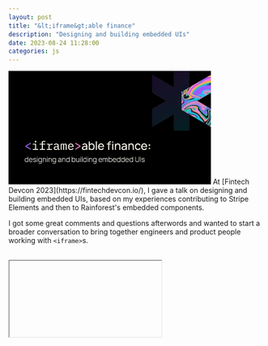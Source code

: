 ```yaml
---
layout: post
title: "&lt;iframe&gt;able finance"
description: "Designing and building embedded UIs"
date: 2023-08-24 11:28:00
categories: js
---
```


<img class="right" src="/img/iframeable-finance.jpg">
At [Fintech Devcon 2023](https://fintechdevcon.io/), I gave a talk on designing and building embedded UIs, based 
on my experiences contributing to Stripe Elements and then to Rainforest's embedded components.

I got some great comments and questions afterwords and wanted to start a broader conversation to bring together
engineers and product people working with `<iframe>`s.

## <iframe> friends community

[Email me](mailto:asolove@gmail.com) if you have questions, topics you'd like to see discussed, or a request for
review on your proposed new embedded UI.

I'll shortly be sending out further resources based on those questions as well as sharing an invite
for future group discussions.

## Slides

[<img class="right" src="/img/iframeable-finance2.jpg"/>You can download the slides as a pdf.](/img/iframeable-finance.pdf) although note that some of the
diagrams have animations that won't work well statically and really need video to do them justice.

## Video

_The video isn't out yet, but I'll post here as soon as it's available._

## Thanks

I want to repeat what I said in the talk: while I have tried to gather together this information
and make it easily available to more people, I am not primarily responsible for having learned or designed most of the things in this talk.

A huge thanks to the people who taught me or learned together with me, especially: Alex, Jenan, Michelle, David, and Tyler. You know who you are. I'm just trying to pay it forward.
